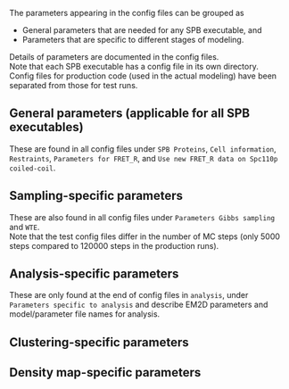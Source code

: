 The parameters appearing in the config files can be grouped as 
  - General parameters that are needed for any SPB executable, and 
  - Parameters that are specific to different stages of modeling.

Details of parameters are documented in the config files.   
Note that each SPB executable has a config file in its own directory.  
Config files for production code (used in the actual modeling) have been separated from those for test runs.

## General parameters (applicable for all SPB executables)
These are found in all config files under `SPB Proteins`, `Cell information`, `Restraints`, `Parameters for FRET_R`, and `Use new FRET_R data on Spc110p coiled-coil`. 

## Sampling-specific parameters 
These are also found in all config files under `Parameters Gibbs sampling` and `WTE`.  
Note that the test config files differ in the number of MC steps (only 5000 steps compared to 120000 steps in the production runs).

## Analysis-specific parameters
These are only found at the end of config files in `analysis`, under `Parameters specific to analysis` and describe EM2D parameters and model/parameter file names for analysis.

## Clustering-specific parameters

## Density map-specific parameters



